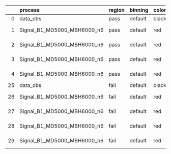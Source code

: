 |    | process                     | region   | binning   | color   | process_type   |   scale | variation   | source_filename                                                      | source_histname    | alias                       | title     |   combine_idx |     lnN |   shapes | syst_type   | direction   | variation_alias   |
|---:|:----------------------------|:---------|:----------|:--------|:---------------|--------:|:------------|:---------------------------------------------------------------------|:-------------------|:----------------------------|:----------|--------------:|--------:|---------:|:------------|:------------|:------------------|
|  0 | data_obs                    | pass     | default   | black   | DATA           |       1 | nominal     | ./histograms_for_2DAlphabet_v18//BH_Data.root                        | hpass              | Data                        | Data      |           nan | nan     |      nan | nan         | nan         | nan               |
|  1 | Signal_B1_MD5000_MBH6000_n6 | pass     | default   | red     | SIGNAL         |       1 | lumi        | ./histograms_for_2DAlphabet_v18//BH_Signal_B1_MD5000_MBH6000_n6.root | hpass              | Signal_B1_MD5000_MBH6000_n6 | BH signal |           nan |   1.016 |      nan | lnN         | nan         | nan               |
|  2 | Signal_B1_MD5000_MBH6000_n6 | pass     | default   | red     | SIGNAL         |       1 | SVM         | ./histograms_for_2DAlphabet_v18//BH_Signal_B1_MD5000_MBH6000_n6.root | hpass_SVMsyst_up   | Signal_B1_MD5000_MBH6000_n6 | BH signal |           nan | nan     |        1 | shapes      | Up          | SVMsyst           |
|  3 | Signal_B1_MD5000_MBH6000_n6 | pass     | default   | red     | SIGNAL         |       1 | SVM         | ./histograms_for_2DAlphabet_v18//BH_Signal_B1_MD5000_MBH6000_n6.root | hpass_SVMsyst_down | Signal_B1_MD5000_MBH6000_n6 | BH signal |           nan | nan     |        1 | shapes      | Down        | SVMsyst           |
|  4 | Signal_B1_MD5000_MBH6000_n6 | pass     | default   | red     | SIGNAL         |       1 | nominal     | ./histograms_for_2DAlphabet_v18//BH_Signal_B1_MD5000_MBH6000_n6.root | hpass              | Signal_B1_MD5000_MBH6000_n6 | BH signal |           nan | nan     |      nan | nan         | nan         | nan               |
| 25 | data_obs                    | fail     | default   | black   | DATA           |       1 | nominal     | ./histograms_for_2DAlphabet_v18//BH_Data.root                        | hfail              | Data                        | Data      |           nan | nan     |      nan | nan         | nan         | nan               |
| 26 | Signal_B1_MD5000_MBH6000_n6 | fail     | default   | red     | SIGNAL         |       1 | lumi        | ./histograms_for_2DAlphabet_v18//BH_Signal_B1_MD5000_MBH6000_n6.root | hfail              | Signal_B1_MD5000_MBH6000_n6 | BH signal |           nan |   1.016 |      nan | lnN         | nan         | nan               |
| 27 | Signal_B1_MD5000_MBH6000_n6 | fail     | default   | red     | SIGNAL         |       1 | SVM         | ./histograms_for_2DAlphabet_v18//BH_Signal_B1_MD5000_MBH6000_n6.root | hfail_SVMsyst_up   | Signal_B1_MD5000_MBH6000_n6 | BH signal |           nan | nan     |        1 | shapes      | Up          | SVMsyst           |
| 28 | Signal_B1_MD5000_MBH6000_n6 | fail     | default   | red     | SIGNAL         |       1 | SVM         | ./histograms_for_2DAlphabet_v18//BH_Signal_B1_MD5000_MBH6000_n6.root | hfail_SVMsyst_down | Signal_B1_MD5000_MBH6000_n6 | BH signal |           nan | nan     |        1 | shapes      | Down        | SVMsyst           |
| 29 | Signal_B1_MD5000_MBH6000_n6 | fail     | default   | red     | SIGNAL         |       1 | nominal     | ./histograms_for_2DAlphabet_v18//BH_Signal_B1_MD5000_MBH6000_n6.root | hfail              | Signal_B1_MD5000_MBH6000_n6 | BH signal |           nan | nan     |      nan | nan         | nan         | nan               |